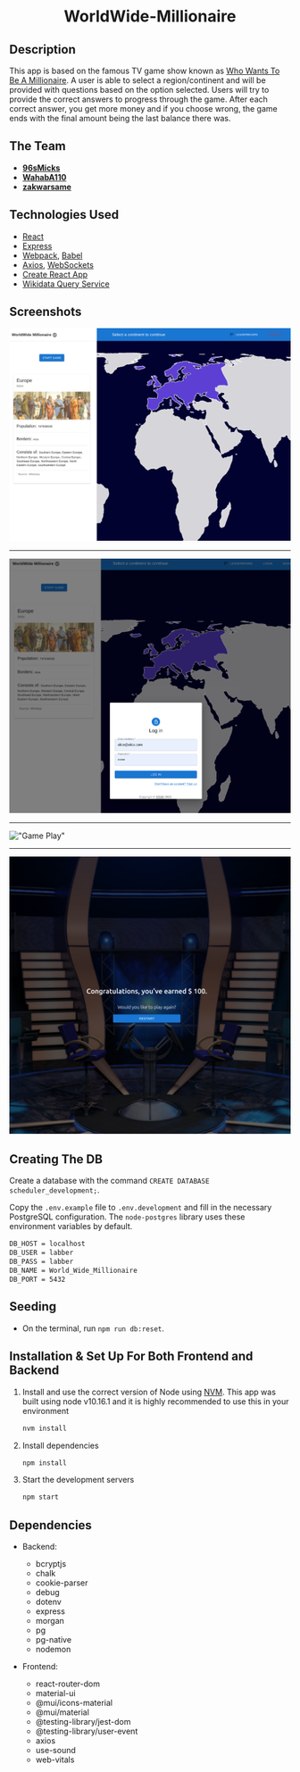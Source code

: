 <h1 align="center">
  WorldWide-Millionaire
</h1>

## Description

This app is based on the famous TV game show known as [Who Wants To Be A Millionaire](https://en.wikipedia.org/wiki/Who_Wants_to_Be_a_Millionaire_(American_game_show)). A user is able to select a region/continent and will be provided with questions based on the option selected. Users will try to provide the correct answers to progress through the game. After each correct answer, you get more money and if you choose wrong, the game ends with the final amount being the last balance there was.

## The Team

- **[96sMicks](https://github.com/96sMicks)**
- **[WahabA110](https://github.com/WahabA110)**
- **[zakwarsame](https://github.com/zakwarsame)**

## Technologies Used

- [React](https://reactjs.org/)
- [Express](https://expressjs.com/)
- [Webpack](https://webpack.js.org/), [Babel](https://babeljs.io/)
- [Axios](https://github.com/axios/axios), [WebSockets](https://developer.mozilla.org/en-US/docs/Web/API/WebSockets_API)
- [Create React App](https://facebook.github.io/create-react-app/)
- [Wikidata Query Service](https://query.wikidata.org/)

## Screenshots


!["Home Page"](https://github.com/96sMicks/WorldWide-Millionaire/blob/main/screenshots/home.png)

---
!["Login"](https://github.com/96sMicks/WorldWide-Millionaire/blob/main/screenshots/login.png)

---
!["Game Play"](https://github.com/96sMicks/WorldWide-Millionaire/blob/main/screenshots/game_play.png)

---
!["Final"](https://github.com/96sMicks/WorldWide-Millionaire/blob/main/screenshots/final.png)


## Creating The DB

Create a database with the command `CREATE DATABASE scheduler_development;`.

Copy the `.env.example` file to `.env.development` and fill in the necessary PostgreSQL configuration. The `node-postgres` library uses these environment variables by default.

```
DB_HOST = localhost
DB_USER = labber
DB_PASS = labber
DB_NAME = World_Wide_Millionaire 
DB_PORT = 5432
```

## Seeding

- On the terminal, run `npm run db:reset`.

## Installation & Set Up For Both Frontend and Backend

1. Install and use the correct version of Node using [NVM](https://github.com/nvm-sh/nvm). This app was built using node v10.16.1 and it is highly recommended to use this in your environment

   ```sh
   nvm install
   ```

1. Install dependencies

   ```sh
   npm install
   ```

1. Start the development servers

   ```sh
   npm start
   ```

## Dependencies

- Backend:
    - bcryptjs
    - chalk
    - cookie-parser
    - debug
    - dotenv
    - express
    - morgan
    - pg
    - pg-native
    - nodemon

- Frontend:
    - react-router-dom
    - material-ui
    - @mui/icons-material
    - @mui/material
    - @testing-library/jest-dom
    - @testing-library/user-event
    - axios
    - use-sound
    - web-vitals